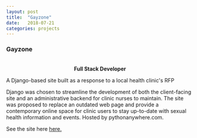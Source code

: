 ```yaml
---
layout: post
title:  "Gayzone"
date:   2018-07-21
categories: projects
---
```

<div class="text-section">
<h3>Gayzone</h3> <br>
<b><div style="text-align:center">Full Stack Developer</div></b>

<p>A Django-based site built as a response to a local health clinic's RFP</p> 

<p>Django was chosen to streamline the development of both the client-facing site and an administrative backend for clinic nurses to maintain. The site was proposed to replace an outdated web page and provide a contemporary online space for clinic users to stay up-to-date with sexual health information and events. Hosted by pythonanywhere.com.</p>

<p>See the site here <a href="http://isabellekosteniuk.pythonanywhere.com/">here.</a></p>
</div>
